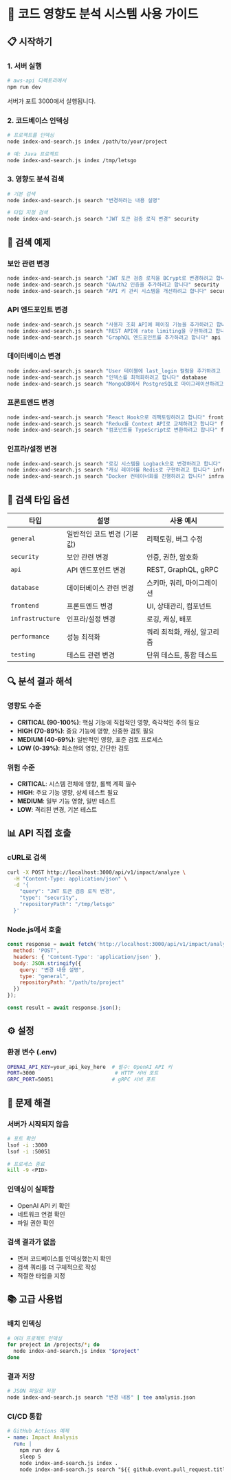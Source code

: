 # 🚀 코드 영향도 분석 시스템 사용 가이드

## 📋 시작하기

### 1. 서버 실행
```bash
# aws-api 디렉토리에서
npm run dev
```
서버가 포트 3000에서 실행됩니다.

### 2. 코드베이스 인덱싱
```bash
# 프로젝트를 인덱싱
node index-and-search.js index /path/to/your/project

# 예: Java 프로젝트
node index-and-search.js index /tmp/letsgo
```

### 3. 영향도 분석 검색
```bash
# 기본 검색
node index-and-search.js search "변경하려는 내용 설명"

# 타입 지정 검색
node index-and-search.js search "JWT 토큰 검증 로직 변경" security
```

## 📝 검색 예제

### 보안 관련 변경
```bash
node index-and-search.js search "JWT 토큰 검증 로직을 BCrypt로 변경하려고 합니다" security
node index-and-search.js search "OAuth2 인증을 추가하려고 합니다" security
node index-and-search.js search "API 키 관리 시스템을 개선하려고 합니다" security
```

### API 엔드포인트 변경
```bash
node index-and-search.js search "사용자 조회 API에 페이징 기능을 추가하려고 합니다" api
node index-and-search.js search "REST API에 rate limiting을 구현하려고 합니다" api
node index-and-search.js search "GraphQL 엔드포인트를 추가하려고 합니다" api
```

### 데이터베이스 변경
```bash
node index-and-search.js search "User 테이블에 last_login 컬럼을 추가하려고 합니다" database
node index-and-search.js search "인덱스를 최적화하려고 합니다" database
node index-and-search.js search "MongoDB에서 PostgreSQL로 마이그레이션하려고 합니다" database
```

### 프론트엔드 변경
```bash
node index-and-search.js search "React Hook으로 리팩토링하려고 합니다" frontend
node index-and-search.js search "Redux를 Context API로 교체하려고 합니다" frontend
node index-and-search.js search "컴포넌트를 TypeScript로 변환하려고 합니다" frontend
```

### 인프라/설정 변경
```bash
node index-and-search.js search "로깅 시스템을 Logback으로 변경하려고 합니다" infrastructure
node index-and-search.js search "캐싱 레이어를 Redis로 구현하려고 합니다" infrastructure
node index-and-search.js search "Docker 컨테이너화를 진행하려고 합니다" infrastructure
```

## 🎯 검색 타입 옵션

| 타입 | 설명 | 사용 예시 |
|------|------|-----------|
| `general` | 일반적인 코드 변경 (기본값) | 리팩토링, 버그 수정 |
| `security` | 보안 관련 변경 | 인증, 권한, 암호화 |
| `api` | API 엔드포인트 변경 | REST, GraphQL, gRPC |
| `database` | 데이터베이스 관련 변경 | 스키마, 쿼리, 마이그레이션 |
| `frontend` | 프론트엔드 변경 | UI, 상태관리, 컴포넌트 |
| `infrastructure` | 인프라/설정 변경 | 로깅, 캐싱, 배포 |
| `performance` | 성능 최적화 | 쿼리 최적화, 캐싱, 알고리즘 |
| `testing` | 테스트 관련 변경 | 단위 테스트, 통합 테스트 |

## 🔍 분석 결과 해석

### 영향도 수준
- **CRITICAL (90-100%)**: 핵심 기능에 직접적인 영향, 즉각적인 주의 필요
- **HIGH (70-89%)**: 중요 기능에 영향, 신중한 검토 필요
- **MEDIUM (40-69%)**: 일반적인 영향, 표준 검토 프로세스
- **LOW (0-39%)**: 최소한의 영향, 간단한 검토

### 위험 수준
- **CRITICAL**: 시스템 전체에 영향, 롤백 계획 필수
- **HIGH**: 주요 기능 영향, 상세 테스트 필요
- **MEDIUM**: 일부 기능 영향, 일반 테스트
- **LOW**: 격리된 변경, 기본 테스트

## 📊 API 직접 호출

### cURL로 검색
```bash
curl -X POST http://localhost:3000/api/v1/impact/analyze \
  -H "Content-Type: application/json" \
  -d '{
    "query": "JWT 토큰 검증 로직 변경",
    "type": "security",
    "repositoryPath": "/tmp/letsgo"
  }'
```

### Node.js에서 호출
```javascript
const response = await fetch('http://localhost:3000/api/v1/impact/analyze', {
  method: 'POST',
  headers: { 'Content-Type': 'application/json' },
  body: JSON.stringify({
    query: "변경 내용 설명",
    type: "general",
    repositoryPath: "/path/to/project"
  })
});

const result = await response.json();
```

## ⚙️ 설정

### 환경 변수 (.env)
```bash
OPENAI_API_KEY=your_api_key_here  # 필수: OpenAI API 키
PORT=3000                          # HTTP 서버 포트
GRPC_PORT=50051                   # gRPC 서버 포트
```

## 🐛 문제 해결

### 서버가 시작되지 않음
```bash
# 포트 확인
lsof -i :3000
lsof -i :50051

# 프로세스 종료
kill -9 <PID>
```

### 인덱싱이 실패함
- OpenAI API 키 확인
- 네트워크 연결 확인
- 파일 권한 확인

### 검색 결과가 없음
- 먼저 코드베이스를 인덱싱했는지 확인
- 검색 쿼리를 더 구체적으로 작성
- 적절한 타입을 지정

## 📚 고급 사용법

### 배치 인덱싱
```bash
# 여러 프로젝트 인덱싱
for project in /projects/*; do
  node index-and-search.js index "$project"
done
```

### 결과 저장
```bash
# JSON 파일로 저장
node index-and-search.js search "변경 내용" | tee analysis.json
```

### CI/CD 통합
```yaml
# GitHub Actions 예제
- name: Impact Analysis
  run: |
    npm run dev &
    sleep 5
    node index-and-search.js index .
    node index-and-search.js search "${{ github.event.pull_request.title }}"
```